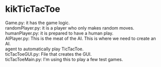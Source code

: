 # kikTicTacToe
Game.py:  it has the game logic.    
randomPlayer.py:  it is a player who only makes random moves.   
humanPlayer.py:  it is prepared to have a human play.   
AIPlayer.py: This is the meat of the AI.  This is where we need to create an AI.  
              agent to automatically play TicTacToe.   
ticTacToeGUI.py:  File that creates the GUI.   
ticTacToeMain.py:  I'm using this to play a few test games.
